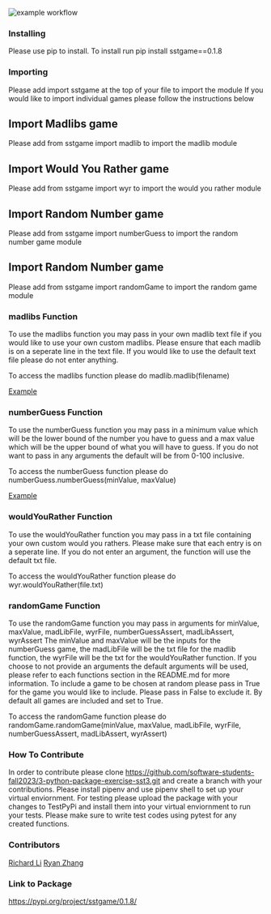 ![example workflow](https://github.com/software-students-fall2023/3-python-package-exercise-sst3/actions/workflows/python-package.yml/badge.svg)

### Installing

Please use pip to install.
To install run pip install sstgame==0.1.8

### Importing

Please add import sstgame at the top of your file to import the module
If you would like to import individual games please follow the instructions below

## Import Madlibs game

Please add from sstgame import madlib to import the madlib module

## Import Would You Rather game

Please add from sstgame import wyr to import the would you rather module

## Import Random Number game

Please add from sstgame import numberGuess to import the random number game module

## Import Random Number game

Please add from sstgame import randomGame to import the random game module

### madlibs Function

To use the madlibs function you may pass in your own madlib text file if you would like to use your own custom madlibs.
Please ensure that each madlib is on a seperate line in the text file. If you would like to use the default text file please
do not enter anything.

To access the madlibs function please do madlib.madlib(filename)

[Example](https://github.com/software-students-fall2023/3-python-package-exercise-sst3/blob/19f463a3b9d2367eb3b02f2373b2896d53064654/example.py#L8)

### numberGuess Function

To use the numberGuess function you may pass in a minimum value which will be the lower bound of the number you have to guess and
a max value which will be the upper bound of what you will have to guess. If you do not want to pass in any arguments the default
will be from 0-100 inclusive.

To access the numberGuess function please do numberGuess.numberGuess(minValue, maxValue)

[Example](https://github.com/software-students-fall2023/3-python-package-exercise-sst3/blob/19f463a3b9d2367eb3b02f2373b2896d53064654/example.py#L13)

### wouldYouRather Function

To use the wouldYouRather function you may pass in a txt file containing your own custom would you rathers. Please make sure that
each entry is on a seperate line. If you do not enter an argument, the function will use the default txt file.

To access the wouldYouRather function please do wyr.wouldYouRather(file.txt)


### randomGame Function

To use the randomGame function you may pass in arguments for minValue, maxValue, madLibFile, wyrFile, numberGuessAssert, madLibAssert, wyrAssert
The minValue and maxValue will be the inputs for the numberGuess game, the madLibFile will be the txt file for the madlib function, the wyrFile will be the txt for the wouldYouRather function. If you choose to not provide an arguments the default arguments will be used, please refer to each functions section in the README.md for more information.
To include a game to be chosen at random please pass in True for the game you would like to include. Please pass in False to exclude it. By default all games are included and set to True.

To access the randomGame function please do randomGame.randomGame(minValue, maxValue, madLibFile, wyrFile, numberGuessAssert, madLibAssert, wyrAssert)

### How To Contribute

In order to contribute please clone https://github.com/software-students-fall2023/3-python-package-exercise-sst3.git and create a branch with your contributions. Please install pipenv and use pipenv shell to set up your virtual enviornment. For testing please upload the package with your changes to TestPyPi and install them into your virtual enviornment to run your tests. Please make sure to write test codes using pytest for any created functions.

### Contributors

[Richard Li](https://github.com/Silver1793)
[Ryan Zhang](https://github.com/CouriersRyan)

### Link to Package

https://pypi.org/project/sstgame/0.1.8/
